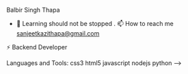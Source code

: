  Balbir Singh Thapa
- 🌱 Learning should not be stopped .
📫 How to reach me sanjeetkazithapa@gmail.com

⚡ Backend Developer

Languages and Tools:
css3 html5 javascript nodejs python
-->
